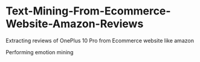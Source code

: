 # Text-Mining-From-Ecommerce-Website-Amazon-Reviews
Extracting reviews of OnePlus 10 Pro from Ecommerce website like amazon 

Performing emotion mining
